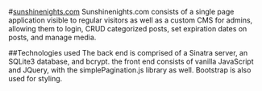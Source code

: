 #[sunshinenights.com](http://www.sunshinenights.com)
Sunshinenights.com consists of a single page application visible to regular visitors as well as a custom CMS for admins, allowing them to login, CRUD categorized posts, set expiration dates on posts, and manage media. 

##Technologies used
The back end is comprised of a Sinatra server, an SQLite3 database, and bcrypt.
the front end consists of vanilla JavaScript and JQuery, with the simplePagination.js library as well. Bootstrap is also used for styling.
